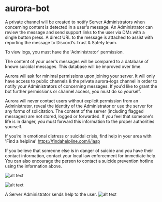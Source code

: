# aurora-bot
A private channel will be created to notify Server Administrators when concerning content is detected in a user's message. An Administrator can review the message and send support links to the user via DMs with a single button press. A direct URL to the message is attached to assist with reporting the message to Discord's Trust & Safety team.

To view logs, you must have the 'Administrator' permission.

The content of your user's messages will be compared to a database of known suicidal messages. This database will be improved over time.

Aurora will ask for minimal permissions upon joining your server. It will only have access to public channels & the private aurora-logs channel in order to notify your Administrators of concerning messages. If you'd like to grant the bot further permissions or channel access, you must do so yourself.

Aurora will never contact users without explicit permission from an Administrator, reveal the identity of the Administrator or use the server for any forms of solicitation. The content of the server (including flagged messages) are not stored, logged or forwarded. If you feel that someone's life is in danger, you must forward this information to the proper authorities yourself.

If you’re in emotional distress or suicidal crisis, find help in your area with 'Find a helpline' https://findahelpline.com/i/iasp

If you believe that someone else is in danger of suicide and you have their contact information, contact your local law enforcement for immediate help. You can also encourage the person to contact a suicide prevention hotline using the information above.

![alt text](https://i.imgur.com/jngxNID.png)

![alt text](https://i.imgur.com/PEbeHos.png)

A Server Administrator sends help to the user.
![alt text](https://i.imgur.com/vrR3Lmx.png)
